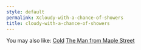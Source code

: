 ```yaml
---
style: default
permalink: Xcloudy-with-a-chance-of-showers
title: cloudy-with-a-chance-of-showers
---
```

You may also like:
[Cold](http://scp-wiki.net/cold)
[The Man from Maple Street](http://scp-wiki.net/the-man-from-maple-street)